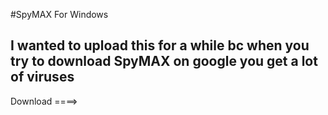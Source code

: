 #SpyMAX For Windows

## I wanted to upload this for a while bc when you try to download SpyMAX on google you get a lot of viruses
Download ====> 

